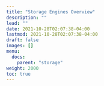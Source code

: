 ```yaml
---
title: "Storage Engines Overview"
description: ""
lead: ""
date: 2021-10-28T02:07:38-04:00
lastmod: 2021-10-28T02:07:38-04:00
draft: false
images: []
menu: 
  docs:
    parent: "storage"
weight: 2000
toc: true
---
```


